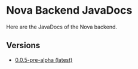 # Nova Backend JavaDocs

Here are the JavaDocs of the Nova backend.

## Versions

- [0.0.5-pre-alpha (latest)](0.0.5-pre-alpha/)
